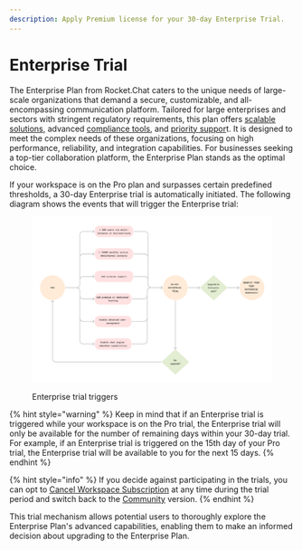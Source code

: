 ```yaml
---
description: Apply Premium license for your 30-day Enterprise Trial.
---
```


# Enterprise Trial

The Enterprise Plan from Rocket.Chat caters to the unique needs of large-scale organizations that demand a secure, customizable, and all-encompassing communication platform. Tailored for large enterprises and sectors with stringent regulatory requirements, this plan offers [scalable solutions](../../deploy/deploy-rocket.chat/scaling-rocket.chat/), advanced [compliance tools](../../use-rocket.chat/communication-management-hub/), and [priority suppor](../../customer-center/support-center/)t. It is designed to meet the complex needs of these organizations, focusing on high performance, reliability, and integration capabilities. For businesses seeking a top-tier collaboration platform, the Enterprise Plan stands as the optimal choice.

If your workspace is on the Pro plan and surpasses certain predefined thresholds, a 30-day Enterprise trial is automatically initiated. The following diagram shows the events that will trigger the Enterprise trial:

<div data-full-width="true">

<figure><img src="../../.gitbook/assets/proToEnterpriseTrial (2).svg" alt=""><figcaption><p>Enterprise trial triggers</p></figcaption></figure>

</div>

{% hint style="warning" %}
Keep in mind that if an Enterprise trial is triggered while your workspace is on the Pro trial, the Enterprise trial will only be available for the number of remaining days within your 30-day trial. For example, if an Enterprise trial is triggered on the 15th day of your Pro trial, the Enterprise trial will be available to you for the next 15 days.
{% endhint %}

{% hint style="info" %}
If you decide against participating in the trials, you can opt to [Cancel Workspace Subscription](https://docs.rocket.chat/setup-and-configure/license-application#cancel-workspace-subscription) at any time during the trial period and switch back to the [Community](https://docs.rocket.chat/readme/our-plans#community) version.
{% endhint %}

This trial mechanism allows potential users to thoroughly explore the Enterprise Plan's advanced capabilities, enabling them to make an informed decision about upgrading to the Enterprise Plan.
